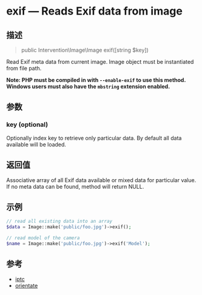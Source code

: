 # exif — Reads Exif data from image

## 描述

> public Intervention\Image\Image exif([string $key])

Read Exif meta data from current image. Image object must be instantiated from file path.

**Note: PHP must be compiled in with ```--enable-exif``` to use this method. Windows users must also have the ```mbstring``` extension enabled.**

## 参数

### key (optional)
Optionally index key to retrieve only particular data. By default all data available will be loaded.


## 返回值
Associative array of all Exif data available or mixed data for particular value. If no meta data can be found, method will return NULL.

## 示例

```php
// read all existing data into an array
$data = Image::make('public/foo.jpg')->exif();

// read model of the camera
$name = Image::make('public/foo.jpg')->exif('Model');
```

## 参考

- [iptc](/api/iptc)
- [orientate](/api/orientate)
